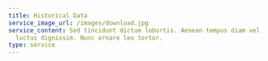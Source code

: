 ```yaml
---
title: Historical Data
service_image_url: /images/download.jpg
service_content: Sed tincidunt dictum lobortis. Aenean tempus diam vel augue
  luctus dignissim. Nunc ornare leo tortor.
type: service
---
```

